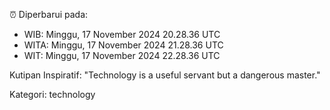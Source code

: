 ⏰ Diperbarui pada:
- WIB: Minggu, 17 November 2024 20.28.36 UTC
- WITA: Minggu, 17 November 2024 21.28.36 UTC
- WIT: Minggu, 17 November 2024 22.28.36 UTC

Kutipan Inspiratif:
"Technology is a useful servant but a dangerous master."


Kategori: technology

